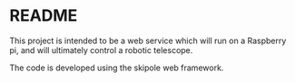 # README #

This project is intended to be a web service which will run on a Raspberry pi, and will ultimately control a robotic telescope.

The code is developed using the skipole web framework.